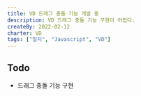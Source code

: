 ```yaml
---
title: VD 드래그 충돌 기능 개발 중
description: VD 드래그 충돌 기능 구현이 어렵다.
createBy: 2022-02-12
charter: VD
tags: ["일지", "Javascript", "VD"]
---
```


## Todo

-   드래그 충돌 기능 구현
